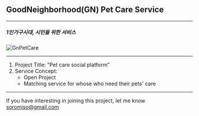 ## GoodNeighborhood(GN) Pet Care Service

---

##### 1인가구시대, 시민을 위한 서비스

![GnPetCare](https://www.nestle.com/sites/default/files/pet-care-header.jpg "1인가구시대, 시민을 위한 서비스")

---

1. Project Title:
   “Pet care social platform”
2. Service Concept:
   - Open Project
   - Matching service for whose who need their pets' care

---

If you have interesting in joining this project,
let me know soromiso@gmail.com
